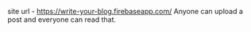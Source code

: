 site url - https://write-your-blog.firebaseapp.com/
Anyone can upload a post and everyone can read that.